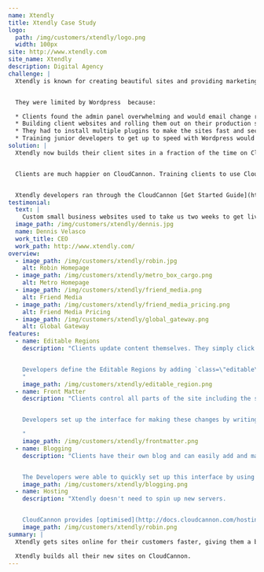 ```yaml
---
name: Xtendly
title: Xtendly Case Study
logo:
  path: /img/customers/xtendly/logo.png
  width: 100px
site: http://www.xtendly.com
site_name: Xtendly
description: Digital Agency
challenge: |
  Xtendly is known for creating beautiful sites and providing marketing services to help small and medium businesses succeed online. They were using Wordpress to build sites for their customers but found the platform was holding them back.


  They were limited by Wordpress  because:

  * Clients found the admin panel overwhelming and would email change requests instead of updating content themselves.
  * Building client websites and rolling them out on their production server was a time consuming and complicated process.
  * They had to install multiple plugins to make the sites fast and secure.
  * Training junior developers to get up to speed with Wordpress would take weeks.
solution: |
  Xtendly now builds their client sites in a fraction of the time on CloudCannon. They now spend more time on their competitive advantage, beautiful design.


  Clients are much happier on CloudCannon. Training clients to use CloudCannon takes minutes instead of an hour. Once they're trained they actually update content themselves.


  Xtendly developers ran through the CloudCannon [Get Started Guide](http://docs.cloudcannon.com/getting_started/introduction/) and were building client sites on the platform days later. Junior developers on their team are quickly onboarded. Now they only need to know HTML/CSS instead of PHP, MYSQL and Wordpress.
testimonial:
  text: |
    Custom small business websites used to take us two weeks to get live. With CloudCannon, we can spin up client sites in days.
  image_path: /img/customers/xtendly/dennis.jpg
  name: Dennis Velasco
  work_title: CEO
  work_path: http://www.xtendly.com/
overview:
  - image_path: /img/customers/xtendly/robin.jpg
    alt: Robin Homepage
  - image_path: /img/customers/xtendly/metro_box_cargo.png
    alt: Metro Homepage
  - image_path: /img/customers/xtendly/friend_media.png
    alt: Friend Media
  - image_path: /img/customers/xtendly/friend_media_pricing.png
    alt: Friend Media Pricing
  - image_path: /img/customers/xtendly/global_gateway.png
    alt: Global Gateway
features:
  - name: Editable Regions
    description: "Clients update content themselves. They simply click on text to start writing content.


    Developers define the Editable Regions by adding `class=\"editable\"` to elements in the HTML.
    "
    image_path: /img/customers/xtendly/editable_region.png
  - name: Front Matter
    description: "Clients control all parts of the site including the site title and description.


    Developers set up the interface for making these changes by writing simple [Front Matter](http://docs.cloudcannon.com/editing/front-matter/).

    "
    image_path: /img/customers/xtendly/frontmatter.png
  - name: Blogging
    description: "Clients have their own blog and can easily add and manage posts.


    The Developers were able to quickly set up this interface by using [Jekyll blogging](http://docs.cloudcannon.com/editing/blogging/)."
    image_path: /img/customers/xtendly/blogging.png
  - name: Hosting
    description: "Xtendly doesn't need to spin up new servers.


    CloudCannon provides [optimised](http://docs.cloudcannon.com/hosting/optimisations/) hosting for Xtendly's sites."
    image_path: /img/customers/xtendly/robin.png
summary: |
  Xtendly gets sites online for their customers faster, giving them a big advantage over competitors. Clients love how easily they can update content.

  Xtendly builds all their new sites on CloudCannon.
---
```

